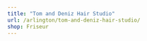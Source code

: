 ```yaml
---
title: "Tom and Deniz Hair Studio"
url: /arlington/tom-and-deniz-hair-studio/
shop: Friseur
---
```

